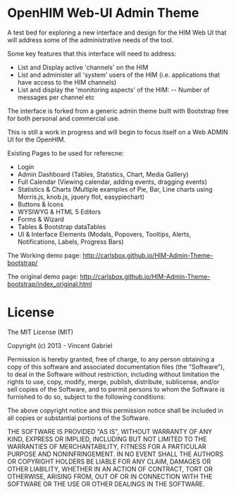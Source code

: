 OpenHIM Web-UI Admin Theme 
==========================

A test bed for exploring a new interface and design for the HIM Web UI that will address some of the administrative needs of the tool.

Some key features that this interface will need to address:
- List and Display active 'channels' on the HIM
- List and administer all 'system' users of the HIM (i.e. applications that have access to the HIM channels)
- List and display the 'monitoring aspects' of the HIM:
-- Number of messages per channel etc

The interface is forked from a generic admin theme built with Bootstrap free for both personal and commercial use. 

This is still a work in progress and will begin to focus itself on a Web ADMIN UI for the OpenHIM.

Existing Pages to be used for referecne:

- Login
- Admin Dashboard (Tables, Statistics, Chart, Media Gallery)
- Full Calendar (Viewing calendar, adding events, dragging events)
- Statistics & Charts (Multiple examples of Pie, Bar, Line charts using Morris.js, knob.js, jquery flot, easypiechart)
- Buttons & Icons
- WYSIWYG & HTML 5 Editors
- Forms & Wizard
- Tables & Bootstrap dataTables
- UI & Interface Elements (Modals, Popovers, Tooltips, Alerts, Notifications, Labels, Progress Bars)

The Working demo page:
http://carlsbox.github.io/HIM-Admin-Theme-bootstrap/

The original demo page:
http://carlsbox.github.io/HIM-Admin-Theme-bootstrap/index_original.html


License
===============
The MIT License (MIT)

Copyright (c) 2013 - Vincent Gabriel

Permission is hereby granted, free of charge, to any person obtaining a copy
of this software and associated documentation files (the "Software"), to deal
in the Software without restriction, including without limitation the rights
to use, copy, modify, merge, publish, distribute, sublicense, and/or sell
copies of the Software, and to permit persons to whom the Software is
furnished to do so, subject to the following conditions:

The above copyright notice and this permission notice shall be included in
all copies or substantial portions of the Software.

THE SOFTWARE IS PROVIDED "AS IS", WITHOUT WARRANTY OF ANY KIND, EXPRESS OR
IMPLIED, INCLUDING BUT NOT LIMITED TO THE WARRANTIES OF MERCHANTABILITY,
FITNESS FOR A PARTICULAR PURPOSE AND NONINFRINGEMENT. IN NO EVENT SHALL THE
AUTHORS OR COPYRIGHT HOLDERS BE LIABLE FOR ANY CLAIM, DAMAGES OR OTHER
LIABILITY, WHETHER IN AN ACTION OF CONTRACT, TORT OR OTHERWISE, ARISING FROM,
OUT OF OR IN CONNECTION WITH THE SOFTWARE OR THE USE OR OTHER DEALINGS IN
THE SOFTWARE.
